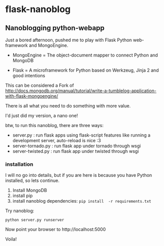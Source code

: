 # flask-nanoblog

## Nanoblogging python-webapp

Just a bored afternoon, pushed me to play with Flask Python web-framework and MongoEngine.

* MongoEngine = The object-document mapper to connect Python and MongoDB

* Flask = A microframework for Python based on Werkzeug, Jinja 2 and good intentions


This can be considered a Fork of http://docs.mongodb.org/manual/tutorial/write-a-tumblelog-application-with-flask-mongoengine/

There is all what you need to do something with more value.

I'd just did my version, a nano one!

btw, to run this nanoblog, there are three ways:

* server.py  : run flask apps using flask-script features like running a development server, auto-reload is nice :3
* server-tornado.py  : run flask app under tornado through wsgi
* server-twisted.py  : run flask app under twisted through wsgi

### installation

I will no go into details, but if you are here is because you have Python installed, so lets continue.

1. Install MongoDB
2. install pip
3. install nanoblog dependencies: `pip install  -r requirements.txt`

Try nanoblog:

    python server.py runserver

Now point your browser to http://localhost:5000

Voila!